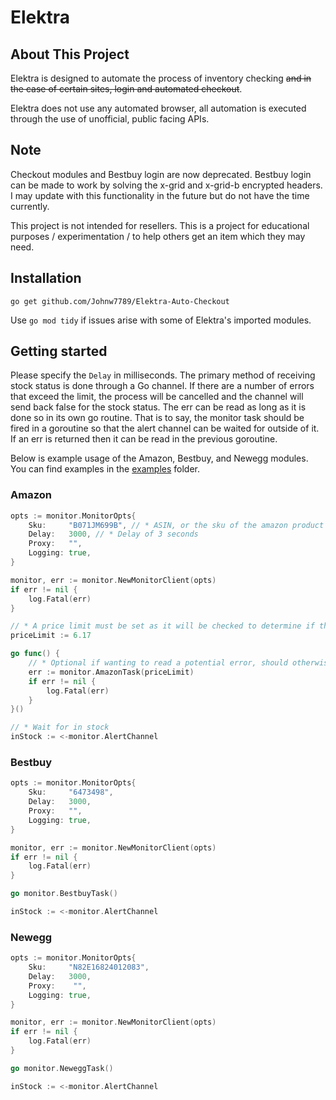 # Elektra
## About This Project
Elektra is designed to automate the process of inventory checking ~~and in the case of certain sites, login and automated checkout~~.

Elektra does not use any automated browser, all automation is executed through the use of unofficial, public facing APIs.

## Note
Checkout modules and Bestbuy login are now deprecated. Bestbuy login can be made to work by solving the x-grid and x-grid-b encrypted headers. I may update with this functionality in the future but do not have the time currently. 

This project is not intended for resellers. This is a project for educational purposes / experimentation / to help others get an item which they may need.

## Installation
``go get github.com/Johnw7789/Elektra-Auto-Checkout``

Use ``go mod tidy`` if issues arise with some of Elektra's imported modules.

## Getting started
Please specify the ```Delay``` in milliseconds. The primary method of receiving stock status is done through a Go channel. If there are a number of errors that exceed the limit, the process will be cancelled and the channel will send back false for the stock status. The err can be read as long as it is done so in its own go routine. That is to say, the monitor task should be fired in a goroutine so that the alert channel can be waited for outside of it. If an err is returned then it can be read in the previous goroutine. 

Below is example usage of the Amazon, Bestbuy, and Newegg modules. You can find examples in the [examples](https://github.com/Johnw7789/Elektra-Auto-Checkout/tree/main/examples) folder.

### Amazon
```go
opts := monitor.MonitorOpts{
	Sku:     "B071JM699B", // * ASIN, or the sku of the amazon product
	Delay:   3000, // * Delay of 3 seconds
	Proxy:   "", 
	Logging: true,
}

monitor, err := monitor.NewMonitorClient(opts)
if err != nil {
	log.Fatal(err)
}

// * A price limit must be set as it will be checked to determine if the product is in stock and sold by the correct merchant
priceLimit := 6.17 

go func() {
	// * Optional if wanting to read a potential error, should otherwise just fire like this: go monitor.AmazonTask(priceLimit)
	err := monitor.AmazonTask(priceLimit)
	if err != nil {
		log.Fatal(err)
	}
}()

// * Wait for in stock
inStock := <-monitor.AlertChannel
```

### Bestbuy
```go
opts := monitor.MonitorOpts{
	Sku:     "6473498",
	Delay:   3000,
	Proxy:   "", 
	Logging: true,
}

monitor, err := monitor.NewMonitorClient(opts)
if err != nil {
	log.Fatal(err)
}

go monitor.BestbuyTask()

inStock := <-monitor.AlertChannel
```

### Newegg
```go
opts := monitor.MonitorOpts{
	Sku:     "N82E16824012083",
	Delay:   3000,
	Proxy:    "",
	Logging: true,
}

monitor, err := monitor.NewMonitorClient(opts)
if err != nil {
	log.Fatal(err)
}

go monitor.NeweggTask()

inStock := <-monitor.AlertChannel
```

